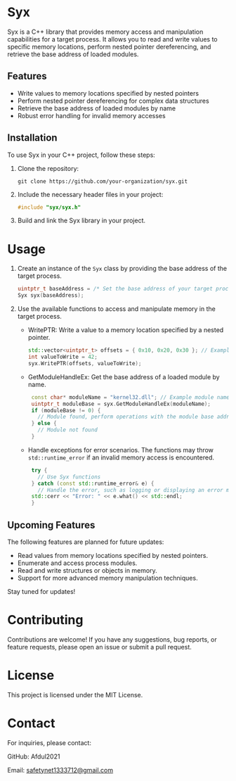# Syx

Syx is a C++ library that provides memory access and manipulation capabilities for a target process. It allows you to read and write values to specific memory locations, perform nested pointer dereferencing, and retrieve the base address of loaded modules.

## Features

- Write values to memory locations specified by nested pointers
- Perform nested pointer dereferencing for complex data structures
- Retrieve the base address of loaded modules by name
- Robust error handling for invalid memory accesses

## Installation

To use Syx in your C++ project, follow these steps:

1. Clone the repository:

   ```shell
   git clone https://github.com/your-organization/syx.git
   ```

1. Include the necessary header files in your project:
    ```cpp
    #include "syx/syx.h"
    ```

2. Build and link the Syx library in your project.




# Usage

1. Create an instance of the `Syx` class by providing the base address of the target process.

   ```cpp
   uintptr_t baseAddress = /* Set the base address of your target process */;
   Syx syx(baseAddress);
   ```

2. Use the available functions to access and manipulate memory in the target process. 
   - WritePTR: Write a value to a memory location specified by a nested pointer.
      ```cpp
      std::vector<uintptr_t> offsets = { 0x10, 0x20, 0x30 }; // Example offsets
      int valueToWrite = 42;
      syx.WritePTR(offsets, valueToWrite);
      ```

   - GetModuleHandleEx: Get the base address of a loaded module by name.
     ```cpp
      const char* moduleName = "kernel32.dll"; // Example module name
      uintptr_t moduleBase = syx.GetModuleHandleEx(moduleName);
      if (moduleBase != 0) {
        // Module found, perform operations with the module base address
      } else {
        // Module not found
      }
     ```

   - Handle exceptions for error scenarios. The functions may throw `std::runtime_error` if an invalid memory access is encountered.
     ```cpp
      try {
        // Use Syx functions
      } catch (const std::runtime_error& e) {
        // Handle the error, such as logging or displaying an error message
      std::cerr << "Error: " << e.what() << std::endl;
      }
     ```

## Upcoming Features

The following features are planned for future updates:

- Read values from memory locations specified by nested pointers.
- Enumerate and access process modules.
- Read and write structures or objects in memory.
- Support for more advanced memory manipulation techniques.

Stay tuned for updates!

# Contributing
Contributions are welcome! If you have any suggestions, bug reports, or feature requests, please open an issue or submit a pull request.

# License
This project is licensed under the MIT License.

# Contact
For inquiries, please contact:

GitHub: Afdul2021

Email: safetynet1333712@gmail.com
